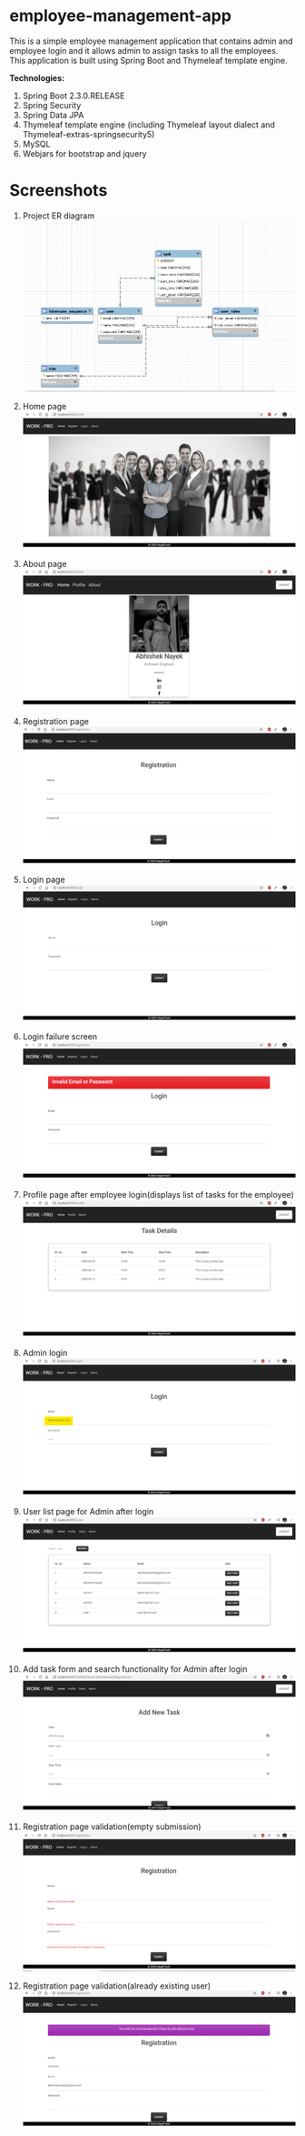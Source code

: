 # employee-management-app
This is a simple employee management application that contains admin and employee login and it allows admin to assign tasks to all the employees. This application is built using Spring Boot and Thymeleaf template engine.

**Technologies:**
1. Spring Boot 2.3.0.RELEASE
2. Spring Security
3. Spring Data JPA
4. Thymeleaf template engine (including Thymeleaf layout dialect and Thymeleaf-extras-springsecurity5)
5. MySQL
6. Webjars for bootstrap and jquery

# Screenshots

1. Project ER diagram
![](/screenshots/ER_Diagram.png)

2. Home page
![Home page](/screenshots/home_page.png)

3. About page
![About page](/screenshots/about_page.png)

4. Registration page
![Registration page](/screenshots/registration_page.png)

5. Login page
![Login page](/screenshots/login_page.png)

6. Login failure screen
![Login failure screen](/screenshots/login_failure_page.png)

7. Profile page after employee login(displays list of tasks for the employee)
![Profile page after employee login(displays list of tasks)](/screenshots/profile_page_after_user_login.png)

8. Admin login
![Admin login](/screenshots/admin_login.png)

9. User list page for Admin after login
![User list page for Admin after login](/screenshots/all_users_list_for_admin.png)

10. Add task form and search functionality for Admin after login
![Add task form for Admin after login](/screenshots/add_task_form.png)

1. Registration page validation(empty submission)
![Registration page validation(empty submission)](/screenshots/registration_validations.png)

1. Registration page validation(already existing user)
![Registration page validation(already existing user)](/screenshots/registration_validations_2.png)



